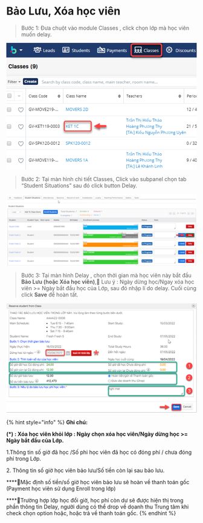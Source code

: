 # Bảo Lưu, Xóa học viên

> Bước 1: Đưa chuột vào module Classes , click chọn lớp mà học viên muốn delay.

![](../.gitbook/assets/HVdelay1.png)

> Bước 2: Tại màn hình chi tiết Classes, Click vào subpanel chọn tab “Student Situations” sau đó click button Delay.

![](../.gitbook/assets/delay1.png)

> Bước 3: Tại màn hình Delay , chọn thời gian mà học viên này bắt đầu **Bảo Lưu (hoặc Xóa học viên)**,:clap: Lưu ý : Ngày dừng học/Ngay xóa học viên >= Ngày bắt đầu học của Lớp, sau đó nhập lí do delay. Cuối cùng click **Save** để hoàn tất.

![](../.gitbook/assets/delay2.png)

{% hint style="info" %}
**Ghi chú:**

**(\*) : Xóa học viên khỏi lớp : Ngày chọn xóa học viên/Ngày dừng học >= Ngày bắt đầu của Lớp.**

1.Thông tin số giờ đã học /Số phi học viên đã học có đóng phí / chưa đóng phí trong Lớp.

2\. Thông tin số giờ học viên bảo lưu/Số tiền còn lại sau bảo lưu.

****:tada:Mặc định số tiền/số giờ học viên bảo lưu sẽ hoàn về thanh toán gốc (Payment học viên sử dụng Enroll trong lớp)

****:tada:Trường hợp lớp học đổi giờ, học phí còn dư sẽ được hiện thị trong phần thông tin Delay, người dùng có thể drop về doanh thu Trung tâm khi check chọn option hoặc, hoặc trả về thanh toán gốc.
{% endhint %}
